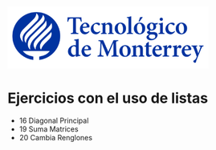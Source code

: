 ![Tec de Monterrey](images/logotecmty.png)
# Ejercicios con el uso de listas

- 16 Diagonal Principal
- 19 Suma Matrices
- 20 Cambia Renglones

